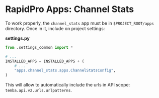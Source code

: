 # RapidPro Apps: Channel Stats

To work properly, the `channel_stats` app must be in `$PROJECT_ROOT/apps` directory. Once in it, include on project 
settings:

**settings.py**
```python
from .settings_common import *

# ...
INSTALLED_APPS = INSTALLED_APPS + (
    # ...
    "apps.channel_stats.apps.ChannelStatsConfig",
)
```

This will allow to automatically include the urls in API scope: `temba.api.v2.urls.urlpatterns`.
